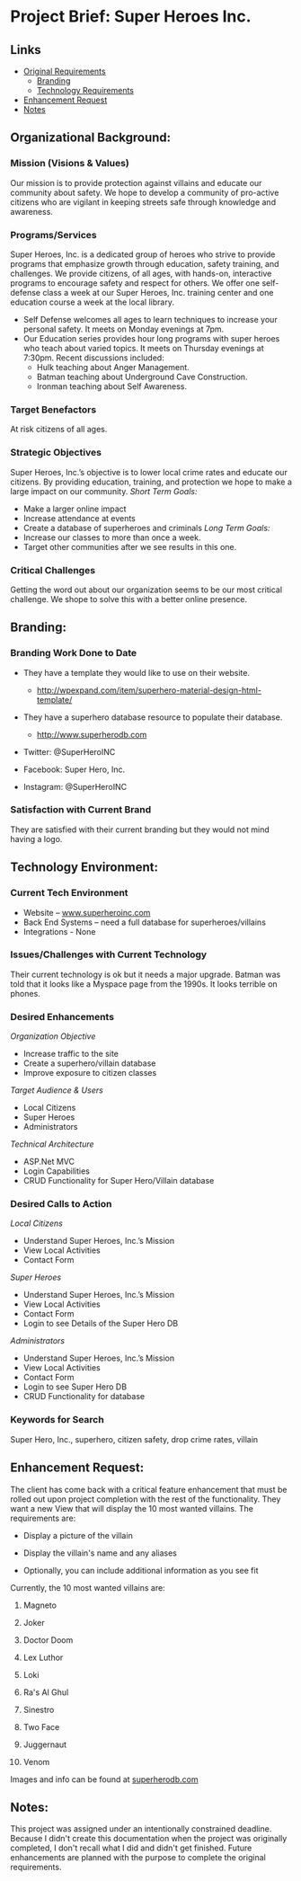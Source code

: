 #  Project Brief: Super Heroes Inc.

## Links

- [Original Requirements](#organizational-background)
  - [Branding](#branding)
  - [Technology Requirements](#technology-requirements)
- [Enhancement Request](#enhancement-request)
- [Notes](#notes)
## Organizational Background:

### Mission (Visions & Values)
Our mission is to provide protection against villains and educate our community about safety.  We hope to develop a community of pro-active citizens who are vigilant in keeping streets safe through knowledge and awareness. 
### Programs/Services
Super Heroes, Inc. is a dedicated group of heroes who strive to provide programs that emphasize growth through education, safety training, and challenges.  We provide citizens, of all ages, with hands-on, interactive programs to encourage safety and respect for others.
We offer one self-defense class a week at our Super Heroes, Inc. training center and one education course a week at the local library.
- Self Defense welcomes all ages to learn techniques to increase your personal safety. It meets on Monday evenings at 7pm.
- Our Education series provides hour long programs with super heroes who teach about varied topics.  It meets on Thursday evenings at 7:30pm. Recent discussions included:
  - Hulk teaching about Anger Management.
  - Batman teaching about Underground Cave Construction.
  - Ironman teaching about Self Awareness.

### Target Benefactors
At risk citizens of all ages.
### Strategic Objectives
Super Heroes, Inc.’s objective is to lower local crime rates and educate our citizens. By providing education, training, and protection we hope to make a large impact on our community.
*Short Term Goals:*
- Make a larger online impact
- Increase attendance at events
- Create a database of superheroes and criminals
*Long Term Goals:*
- Increase our classes to more than once a week.
- Target other communities after we see results in this one.
### Critical Challenges
Getting the word out about our organization seems to be our most critical challenge. We shope to solve this with a better online presence.  

## Branding:
### Branding Work Done to Date
- They have a template they would like to use on their website.
  - http://wpexpand.com/item/superhero-material-design-html-template/

- They have a superhero database resource to populate their database.
  - http://www.superherodb.com
- Twitter: @SuperHeroINC
- Facebook: Super Hero, Inc.
- Instagram: @SuperHeroINC

### Satisfaction with Current Brand
They are satisfied with their current branding but they would not mind having a logo.

## Technology Environment:

### Current Tech Environment
- Website – www.superheroinc.com
- Back End Systems – need a full database for superheroes/villains
- Integrations - None


### Issues/Challenges with Current Technology

Their current technology is ok but it needs a major upgrade. Batman was told that it looks like a Myspace page from the 1990s. It looks terrible on phones.


### Desired Enhancements

*Organization Objective*

- Increase traffic to the site
- Create a superhero/villain database
- Improve exposure to citizen classes

*Target Audience & Users*
- Local Citizens
- Super Heroes
- Administrators

*Technical Architecture*
- ASP.Net MVC
- Login Capabilities
- CRUD Functionality for Super Hero/Villain database



### Desired Calls to Action

*Local Citizens*
- Understand Super Heroes, Inc.’s Mission
- View Local Activities
- Contact Form

*Super Heroes*
- Understand Super Heroes, Inc.’s Mission
- View Local Activities
- Contact Form
- Login to see Details of the Super Hero DB

*Administrators*
- Understand Super Heroes, Inc.’s Mission
- View Local Activities
- Contact Form
- Login to see Super Hero DB
- CRUD Functionality for database 


### Keywords for Search

Super Hero, Inc., superhero, citizen safety, drop crime rates, villain

## Enhancement Request:

The client has come back with a critical feature enhancement that must be rolled out upon project completion with the rest of the functionality.  They want a new View that will display the 10 most wanted villains. The requirements are:

- Display a picture of the villain

- Display the villain's name and any aliases

- Optionally, you can include additional information as you see fit

Currently, the 10 most wanted villains are:

1) Magneto

2) Joker

3) Doctor Doom

4) Lex Luthor

5) Loki

6) Ra's Al Ghul

7) Sinestro

8) Two Face

9) Juggernaut

10) Venom

Images and info can be found at [superherodb.com](http://superherodb.com)

## Notes:
This project was assigned under an intentionally constrained deadline. Because I didn't create this documentation when the project was originally completed, I don't recall what I did and didn't get finished. Future enhancements are planned with the purpose to complete the original requirements.
